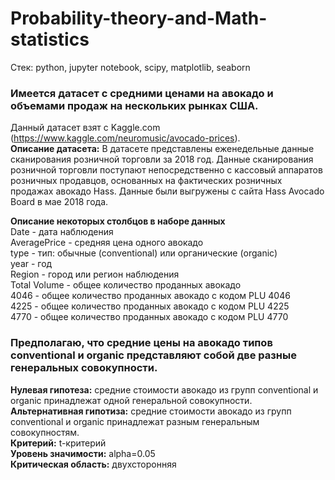 # Probability-theory-and-Math-statistics

Стек: python, jupyter notebook, scipy, matplotlib, seaborn

### Имеется датасет с средними ценами на авокадо и объемами продаж на нескольких рынках США.
Данный датасет взят с Kaggle.com (https://www.kaggle.com/neuromusic/avocado-prices).  
__Описание датасета:__ 
В датасете представлены еженедельные данные сканирования розничной торговли за 2018 год. Данные сканирования розничной торговли поступают непосредственно с кассовый аппаратов розничных продавцов, основанных на фактических розничных продажах авокадо Hass. Данные были выгружены с сайта Hass Avocado Board в мае 2018 года.

__Описание некоторых столбцов в наборе данных__  
Date - дата наблюдения  
AveragePrice - средняя цена одного авокадо  
type - тип: обычные (conventional) или органические (organic)   
year - год  
Region - город или регион наблюдения  
Total Volume - общее количество проданных авокадо  
4046 - общее количество проданных авокадо с кодом PLU 4046  
4225 - общее количество проданных авокадо с кодом PLU 4225  
4770 - общее количество проданных авокадо с кодом PLU 4770  

### Предполагаю, что средние цены на авокадо типов conventional и organic представляют собой две разные генеральных совокупности.
__Нулевая гипотеза:__ средние стоимости авокадо из групп conventional и organic принадлежат одной генеральной совокупности.   
__Альтернативная гипотиза:__ средние стоимости авокадо из групп conventional и organic принадлежат разным генеральным совокупностям.  
__Критерий:__ t-критерий  
__Уровень значимости:__ alpha=0.05  
__Критическая область:__ двухсторонняя

